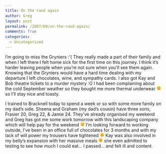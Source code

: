 ```yaml
---
title: On the raod again
author: Greg
layout: post
permalink: /2007/09/on-the-raod-again/
comments: True
categories:
  - Uncategorized
---
```

I&#8217;m going to miss the Gryniers :'( They really made a part of their family and when I left there I felt home sick for the first time on this journey. I think it&#8217;s harder leaving people when you&#8217;re not sure when you&#8217;ll see them again. Knowing that the Gryniers would have a hard time dealing with my departure I left chocolates, wine, and sympathy cards. I also got Kay and Bob theatre tickets to a murder mystery :O I had been complaining about the cold September weather so they bought me more thermal underwear <img src="/wp-content/smilies/simple-smile.png" alt=":)" class="wp-smiley" style="height: 1em; max-height: 1em;" /> so I&#8217;ll stay nice and toasty.

I trained to Bracknell today to spend a week or so with some more family on my dad’s side. Sheena and Graham (my dad’s cousin) have three sons, Frasier 20, Greg 22, & Jamie 24. They’ve already organised my weekend and Greg has got me some work tomorrow with this landscaping company which will help pay for the weekend <img src="/wp-content/smilies/simple-smile.png" alt=":)" class="wp-smiley" style="height: 1em; max-height: 1em;" /> I’m looking forward to working outside, I’ve been in an office full of chocolates for 3 months and with my lack of will power my trousers have tightened <img src="/wp-content/smilies/frownie.png" alt=":(" class="wp-smiley" style="height: 1em; max-height: 1em;" /> Kay was also involved in my belly’s expansion with her massive meals <img src="/wp-content/smilies/simple-smile.png" alt=":)" class="wp-smiley" style="height: 1em; max-height: 1em;" /> she even admitted to testing to see how much I could eat… I passed… and felt ill and content.